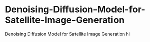 # Denoising-Diffusion-Model-for-Satellite-Image-Generation
Denoising Diffusion Model for Satellite  Image Generation 
hi

